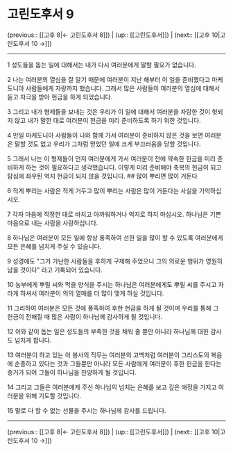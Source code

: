 # 고린도후서 9

(previous:: [[고후 8|← 고린도후서 8]]) | (up:: [[고린도후서]]) | (next:: [[고후 10|고린도후서 10 →]])

***




1 
성도들을 돕는 일에 대해서는 내가 다시 여러분에게 말할 필요가 없습니다. 



2 
나는 여러분의 열심을 잘 알기 때문에 여러분이 지난 해부터 이 일을 준비했다고 마케도니아 사람들에게 자랑까지 했습니다. 그래서 많은 사람들이 여러분의 열심에 대해서 듣고 자극을 받아 헌금을 하게 되었습니다. 



3 
그리고 내가 형제들을 보내는 것은 우리가 이 일에 대해서 여러분을 자랑한 것이 헛되지 않고 내가 말한 대로 여러분이 헌금을 미리 준비하도록 하기 위한 것입니다. 



4 
만일 마케도니아 사람들이 나와 함께 가서 여러분이 준비하지 않은 것을 보면 여러분은 말할 것도 없고 우리가 그처럼 믿었던 일에 크게 부끄러움을 당할 것입니다. 



5 
그래서 나는 이 형제들이 먼저 여러분에게 가서 여러분이 전에 약속한 헌금을 미리 준비하게 하는 것이 필요하다고 생각했습니다. 이렇게 미리 준비해야 축복의 헌금이 되고 탐심에 좌우된 억지 헌금이 되지 않을 것입니다. ## 많이 뿌리면 많이 거둔다 



6 
적게 뿌리는 사람은 적게 거두고 많이 뿌리는 사람은 많이 거둔다는 사실을 기억하십시오. 



7 
각자 마음에 작정한 대로 바치고 아까워하거나 억지로 하지 마십시오. 하나님은 기쁜 마음으로 내는 사람을 사랑하십니다. 



8 
하나님은 여러분이 모든 일에 항상 풍족하여 선한 일을 많이 할 수 있도록 여러분에게 모든 은혜를 넘치게 주실 수 있습니다. 



9 
성경에도 "그가 가난한 사람들을 후하게 구제해 주었으니 그의 의로운 행위가 영원히 남을 것이다" 라고 기록되어 있습니다. 



10 
농부에게 뿌릴 씨와 먹을 양식을 주시는 하나님은 여러분에게도 뿌릴 씨를 주시고 자라게 하셔서 여러분이 의의 열매를 더 많이 맺게 하실 것입니다. 



11 
그리하여 여러분은 모든 것에 풍족하여 후한 헌금을 하게 될 것이며 우리를 통해 그 헌금이 전해질 때 많은 사람이 하나님께 감사하게 될 것입니다. 



12 
이와 같이 돕는 일은 성도들의 부족한 것을 채워 줄 뿐만 아니라 하나님께 대한 감사도 넘치게 합니다. 



13 
여러분이 하고 있는 이 봉사의 직무는 여러분의 고백처럼 여러분이 그리스도의 복음에 순종하고 있다는 것과 그들뿐만 아니라 모든 사람에게 여러분이 후한 헌금을 한다는 증거가 되어 그들이 하나님을 찬양하게 될 것입니다. 



14 
그리고 그들은 여러분에게 주신 하나님의 넘치는 은혜를 보고 깊은 애정을 가지고 여러분을 위해 기도할 것입니다. 



15 
말로 다 할 수 없는 선물을 주시는 하나님께 감사를 드립니다.

***

(previous:: [[고후 8|← 고린도후서 8]]) | (up:: [[고린도후서]]) | (next:: [[고후 10|고린도후서 10 →]])
